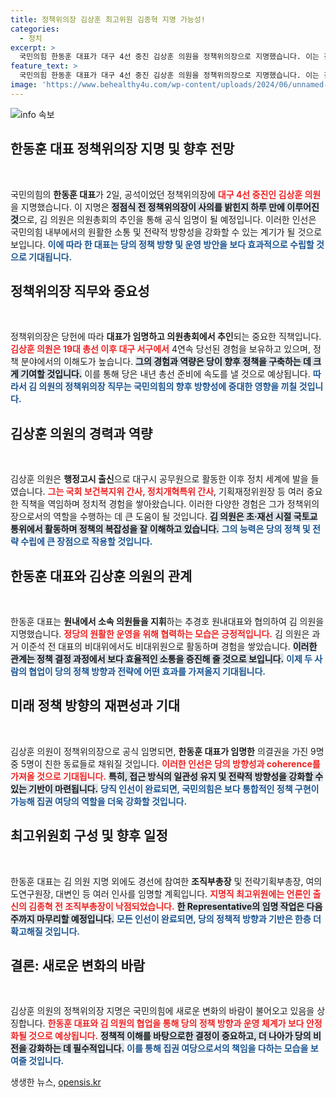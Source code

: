 ```yaml
---
title: 정책위의장 김상훈 최고위원 김종혁 지명 가능성!
categories:
  - 정치
excerpt: >
  국민의힘 한동훈 대표가 대구 4선 중진 김상훈 의원을 정책위의장으로 지명했습니다. 이는 친윤 직계 정점식 의원의 사의 하루 만의 인선으로, 당내 친한동훈 체제를 강화하는 기폭제가 될 전망입니다.
feature_text: >
  국민의힘 한동훈 대표가 대구 4선 중진 김상훈 의원을 정책위의장으로 지명했습니다. 이는 친윤 직계 정점식 의원의 사의 하루 만의 인선으로, 당내 친한동훈 체제를 강화하는 기폭제가 될 전망입니다.
image: 'https://www.behealthy4u.com/wp-content/uploads/2024/06/unnamed-file.png'
---
```


<p><img src="https://www.behealthy4u.com/wp-content/uploads/2024/06/unnamed-file.png" alt="info 속보" /></p>

<h2 data-ke-size="size26">한동훈 대표 정책위의장 지명 및 향후 전망</h2>

<p data-ke-size="size16">&nbsp;</p>

<p>국민의힘의 <b>한동훈 대표</b>가 2일, 공석이었던 정책위의장에 <b><span style="color: #ee2323;">대구 4선 중진인 김상훈 의원</span></b>을 지명했습니다. 이 지명은 <b><span style="background-color: #21538527;">정점식 전 정책위의장이 사의를 밝힌지 하루 만에 이루어진 것</span></b>으로, 김 의원은 의원총회의 추인을 통해 공식 임명이 될 예정입니다. 이러한 인선은 국민의힘 내부에서의 원활한 소통 및 전략적 방향성을 강화할 수 있는 계기가 될 것으로 보입니다. <b><span style="color: #1a5490;">이에 따라 한 대표는 당의 정책 방향 및 운영 방안을 보다 효과적으로 수립할 것으로 기대됩니다.</span></b></p>

<h2 data-ke-size="size26">정책위의장 직무와 중요성</h2>

<p data-ke-size="size16">&nbsp;</p>

<p>정책위의장은 당헌에 따라 <b>대표가 임명하고 의원총회에서 추인</b>되는 중요한 직책입니다. <b><span style="color: #ee2323;">김상훈 의원은 19대 총선 이후 대구 서구에서</span></b> 4연속 당선된 경험을 보유하고 있으며, 정책 분야에서의 이해도가 높습니다. <b><span style="background-color: #21538527;">그의 경험과 역량은 당이 향후 정책을 구축하는 데 크게 기여할 것입니다.</span></b> 이를 통해 당은 내년 총선 준비에 속도를 낼 것으로 예상됩니다. <b><span style="color: #1a5490;">따라서 김 의원의 정책위의장 직무는 국민의힘의 향후 방향성에 중대한 영향을 끼칠 것입니다.</span></b></p>

<h2 data-ke-size="size26">김상훈 의원의 경력과 역량</h2>

<p data-ke-size="size16">&nbsp;</p>

<p>김상훈 의원은 <b>행정고시 출신</b>으로 대구시 공무원으로 활동한 이후 정치 세계에 발을 들였습니다. <b><span style="color: #ee2323;">그는 국회 보건복지위 간사, 정치개혁특위 간사</span></b>, 기획재정위원장 등 여러 중요한 직책을 역임하며 정치적 경험을 쌓아왔습니다. 이러한 다양한 경험은 그가 정책위의장으로서의 역할을 수행하는 데 큰 도움이 될 것입니다. <b><span style="background-color: #21538527;">김 의원은 초·재선 시절 국토교통위에서 활동하며 정책의 복잡성을 잘 이해하고 있습니다.</span></b> <b><span style="color: #1a5490;">그의 능력은 당의 정책 및 전략 수립에 큰 장점으로 작용할 것입니다.</span></b></p>

<h2 data-ke-size="size26">한동훈 대표와 김상훈 의원의 관계</h2>

<p data-ke-size="size16">&nbsp;</p>

<p>한동훈 대표는 <b>원내에서 소속 의원들을 지휘</b>하는 추경호 원내대표와 협의하여 김 의원을 지명했습니다. <b><span style="color: #ee2323;">정당의 원활한 운영을 위해 협력하는 모습은 긍정적입니다.</span></b> 김 의원은 과거 이준석 전 대표의 비대위에서도 비대위원으로 활동하며 경험을 쌓았습니다. <b><span style="background-color: #21538527;">이러한 관계는 정책 결정 과정에서 보다 효율적인 소통을 증진해 줄 것으로 보입니다.</span></b> <b><span style="color: #1a5490;">이제 두 사람의 협업이 당의 정책 방향과 전략에 어떤 효과를 가져올지 기대됩니다.</span></b></p>

<h2 data-ke-size="size26">미래 정책 방향의 재편성과 기대</h2>

<p data-ke-size="size16">&nbsp;</p>

<p>김상훈 의원이 정책위의장으로 공식 임명되면, <b>한동훈 대표가 임명한</b> 의결권을 가진 9명 중 5명이 친한 동료들로 채워질 것입니다. <b><span style="color: #ee2323;">이러한 인선은 당의 방향성과 coherence를 가져올 것으로 기대됩니다.</span></b> <b><span style="background-color: #21538527;">특히, 접근 방식의 일관성 유지 및 전략적 방향성을 강화할 수 있는 기반이 마련됩니다.</span></b> <b><span style="color: #1a5490;">당직 인선이 완료되면, 국민의힘은 보다 통합적인 정책 구현이 가능해 집권 여당의 역할을 더욱 강화할 것입니다.</span></b></p>

<h2 data-ke-size="size26">최고위원회 구성 및 향후 일정</h2>

<p data-ke-size="size16">&nbsp;</p>

<p>한동훈 대표는 김 의원 지명 외에도 경선에 참여한 <b>조직부총장</b> 및 전략기획부총장, 여의도연구원장, 대변인 등 여러 인사를 임명할 계획입니다. <b><span style="color: #ee2323;">지명직 최고위원에는 언론인 출신의 김종혁 전 조직부총장이 낙점되었습니다.</span></b> <b><span style="background-color: #21538527;">한 Representative의 임명 작업은 다음 주까지 마무리할 예정입니다.</span></b> <b><span style="color: #1a5490;">모든 인선이 완료되면, 당의 정책적 방향과 기반은 한층 더 확고해질 것입니다.</span></b></p>

<h2 data-ke-size="size26">결론: 새로운 변화의 바람</h2>

<p data-ke-size="size16">&nbsp;</p>

<p>김상훈 의원의 정책위의장 지명은 국민의힘에 새로운 변화의 바람이 불어오고 있음을 상징합니다. <b><span style="color: #ee2323;">한동훈 대표와 김 의원의 협업을 통해 당의 정책 방향과 운영 체계가 보다 안정화될 것으로 예상됩니다.</span></b> <b><span style="background-color: #21538527;">정책적 이해를 바탕으로한 결정이 중요하고, 더 나아가 당의 비전을 강화하는 데 필수적입니다.</span></b> <b><span style="color: #1a5490;">이를 통해 집권 여당으로서의 책임을 다하는 모습을 보여줄 것입니다.</span></b></p>
생생한 뉴스, <a href="https://opensis.kr" rel="dofollow">opensis.kr</a>



